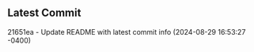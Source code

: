 
## Latest Commit
21651ea - Update README with latest commit info (2024-08-29 16:53:27 -0400) <Yunxi-Zhou>
